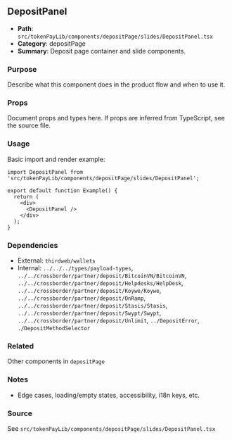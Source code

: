 ## DepositPanel

- **Path**: `src/tokenPayLib/components/depositPage/slides/DepositPanel.tsx`
- **Category**: depositPage
- **Summary**: Deposit page container and slide components.

### Purpose
Describe what this component does in the product flow and when to use it.

### Props
Document props and types here. If props are inferred from TypeScript, see the source file.

### Usage
Basic import and render example:


```tsx
import DepositPanel from 'src/tokenPayLib/components/depositPage/slides/DepositPanel';

export default function Example() {
  return (
    <div>
      <DepositPanel />
    </div>
  );
}

```

### Dependencies
- External: `thirdweb/wallets`
- Internal: `../../../types/payload-types`, `../../crossborder/partner/deposit/BitcoinVN/BitcoinVN`, `../../crossborder/partner/deposit/Helpdesks/HelpDesk`, `../../crossborder/partner/deposit/Koywe/Koywe`, `../../crossborder/partner/deposit/OnRamp`, `../../crossborder/partner/deposit/Stasis/Stasis`, `../../crossborder/partner/deposit/Swypt/Swypt`, `../../crossborder/partner/deposit/Unlimit`, `../DepositError`, `./DepositMethodSelector`

### Related
Other components in `depositPage`

### Notes
- Edge cases, loading/empty states, accessibility, i18n keys, etc.

### Source
See `src/tokenPayLib/components/depositPage/slides/DepositPanel.tsx`
